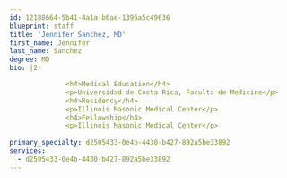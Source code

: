 ```yaml
---
id: 12188664-5b41-4a1a-b6ae-1396a5c49636
blueprint: staff
title: 'Jennifer Sanchez, MD'
first_name: Jennifer
last_name: Sanchez
degree: MD
bio: |2-

              <h4>Medical Education</h4>
              <p>Universidad de Costa Rica, Faculta de Medicine</p>
              <h4>Residency</h4>
              <p>Illinois Masonic Medical Center</p>
              <h4>Fellowship</h4>
              <p>Illinois Masonic Medical Center</p>
          
primary_specialty: d2505433-0e4b-4430-b427-892a5be33892
services:
  - d2505433-0e4b-4430-b427-892a5be33892
---
```

